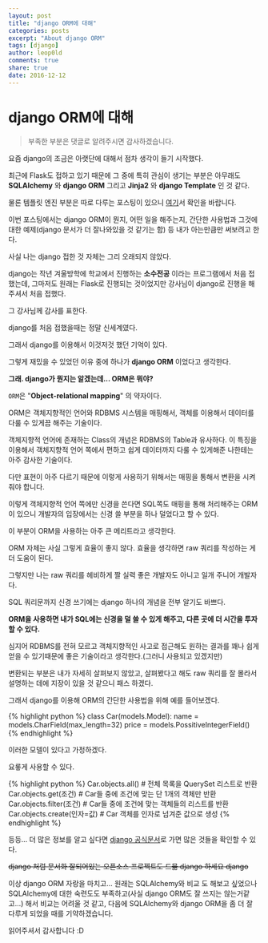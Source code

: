 ```yaml
---
layout: post
title: "django ORM에 대해"
categories: posts
excerpt: "About django ORM"
tags: [django]
author: leop0ld
comments: true
share: true
date: 2016-12-12
---
```


django ORM에 대해
====================
> 부족한 부분은 댓글로 알려주시면 감사하겠습니다.

요즘 django의 조금은 아랫단에 대해서 점차 생각이 들기 시작했다.

최근에 Flask도 접하고 있기 때문에 그 중에 특히 관심이 생기는 부분은 아무래도 **SQLAlchemy** 와 **django ORM** 그리고 **Jinja2** 와 **django Template** 인 것 같다.

물론 템플릿 엔진 부분은 따로 다루는 포스팅이 있으니 [여기](https://leop0ld.github.io/about-template-engine/)서 확인을 바랍니다.

이번 포스팅에서는 django ORM이 뭔지, 어떤 일을 해주는지, 간단한 사용법과 그것에 대한 예제(django 문서가 더 잘나와있을 것 같기는 함) 등 내가 아는만큼만 써보려고 한다.

사실 나는 django 접한 것 자체는 그리 오래되지 않았다.

django는 작년 겨울방학에 학교에서 진행하는 **소수전공** 이라는 프로그램에서 처음 접했는데, 그마저도 원래는 Flask로 진행되는 것이었지만 강사님이 django로 진행을 해주셔서 처음 접했다.

그 강사님께 감사를 표한다.

django를 처음 접했을때는 정말 신세계였다.

그래서 django를 이용해서 이것저것 했던 기억이 있다.

그렇게 재밌을 수 있었던 이유 중에 하나가 **django ORM** 이었다고 생각한다.

**그래. django가 뭔지는 알겠는데... ORM은 뭐야?**

`ORM`은 "**Object-relational mapping**" 의 약자이다.

ORM은 객체지향적인 언어와 RDBMS 시스템을 매핑해서, 객체를 이용해서 데이터를 다룰 수 있게끔 해주는 기술이다.

객체지향적 언어에 존재하는 Class의 개념은 RDBMS의 Table과 유사하다.
이 특징을 이용해서 객체지향적 언어 쪽에서 편하고 쉽게 데이터까지 다룰 수 있게해준 나한테는 아주 감사한 기술이다.

다만 표현이 아주 다르기 때문에 이렇게 사용하기 위해서는 매핑을 통해서 변환을 시켜줘야 합니다.

이렇게 객체지향적 언어 쪽에만 신경을 쓴다면 SQL쪽도 매핑을 통해 처리해주는 ORM 이 있으니 개발자의 입장에서는 신경 쓸 부분을 하나 덜었다고 할 수 있다.

이 부분이 ORM을 사용하는 아주 큰 메리트라고 생각한다.

ORM 자체는 사실 그렇게 효율이 좋지 않다. 효율을 생각하면 raw 쿼리를 작성하는 게 더 도움이 된다.

그렇지만 나는 raw 쿼리를 헤비하게 짤 실력 좋은 개발자도 아니고 일개 주니어 개발자다.

SQL 쿼리문까지 신경 쓰기에는 django 하나의 개념을 전부 알기도 바쁘다.

**ORM을 사용하면 내가 SQL에는 신경을 덜 쓸 수 있게 해주고, 다른 곳에 더 시간을 투자할 수 있다.**

심지어 RDBMS를 전혀 모르고 객체지향적인 사고로 접근해도 원하는 결과를 꽤나 쉽게 얻을 수 있기때문에 좋은 기술이라고 생각한다.(그러니 사용되고 있겠지만)

변환되는 부분은 내가 자세히 살펴보지 않았고, 살펴봤다고 해도 raw 쿼리를 잘 몰라서 설명하는 데에 지장이 있을 것 같으니 패스 하겠다.

그래서 django를 이용해 ORM의 간단한 사용법을 위해 예를 들어보겠다.

{% highlight python %}
class Car(models.Model):
    name = models.CharField(max_length=32)
    price = models.PossitiveIntegerField()
{% endhighlight %}

이러한 모델이 있다고 가정하겠다.

요롷게 사용할 수 있다.

{% highlight python %}
Car.objects.all() # 전체 목록을 QuerySet 리스트로 반환
Car.objects.get(조건) # Car들 중에 조건에 맞는 단 1개의 객체만 반환
Car.objects.filter(조건) # Car들 중에 조건에 맞는 객체들의 리스트를 반환
Car.objects.create(인자=값) # Car 객체를 인자로 넘겨준 값으로 생성
{% endhighlight %}

등등... 더 많은 정보를 알고 싶다면 [django 공식문서](https://docs.djangoproject.com/en/1.10/ref/models/querysets/)로 가면 많은 것들을 확인할 수 있다.

<del>django 처럼 문서화 잘되어있는 오픈소스 프로젝트도 드묾 django 하세요 django</del>

이상 django ORM 자랑을 마치고... 원래는 SQLAlchemy와 비교 도 해보고 싶었으나 SQLAlchemy에 대한 숙련도도 부족하고(사실 django ORM도 잘 쓰지는 않는거같고...) 해서 비교는 어려울 것 같고, 다음에 SQLAlchemy와 django ORM을 좀 더 잘 다루게 되었을 때를 기약하겠습니다.

읽어주셔서 감사합니다 :D